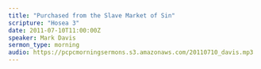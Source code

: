 ```yaml
---
title: "Purchased from the Slave Market of Sin"
scripture: "Hosea 3"
date: 2011-07-10T11:00:00Z
speaker: Mark Davis
sermon_type: morning
audio: https://pcpcmorningsermons.s3.amazonaws.com/20110710_davis.mp3 
---
```



